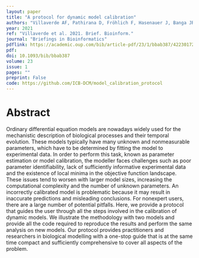 ```yaml
---
layout: paper
title: "A protocol for dynamic model calibration"
authors: "Villaverde AF, Pathirana D, Fröhlich F, Hasenauer J, Banga JR"
year: 2021
ref: "Villaverde et al. 2021. Brief. Bioinform."
journal: "Briefings in Bioinformatics"
pdflink: https://academic.oup.com/bib/article-pdf/23/1/bbab387/42230172/bbab387.pdf
pdf: 
doi: 10.1093/bib/bbab387
volume: 23
issue: 1
pages: ""
preprint: False
code: https://github.com/ICB-DCM/model_calibration_protocol
---
```


# Abstract

Ordinary differential equation models are nowadays widely used for the mechanistic description of biological processes and their temporal evolution. These models typically have many unknown and nonmeasurable parameters, which have to be determined by fitting the model to experimental data. In order to perform this task, known as parameter estimation or model calibration, the modeller faces challenges such as poor parameter identifiability, lack of sufficiently informative experimental data and the existence of local minima in the objective function landscape. These issues tend to worsen with larger model sizes, increasing the computational complexity and the number of unknown parameters. An incorrectly calibrated model is problematic because it may result in inaccurate predictions and misleading conclusions. For nonexpert users, there are a large number of potential pitfalls. Here, we provide a protocol that guides the user through all the steps involved in the calibration of dynamic models. We illustrate the methodology with two models and provide all the code required to reproduce the results and perform the same analysis on new models. Our protocol provides practitioners and researchers in biological modelling with a one-stop guide that is at the same time compact and sufficiently comprehensive to cover all aspects of the problem.
